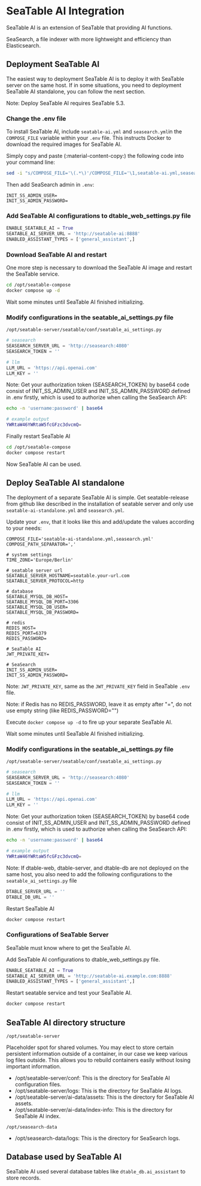 # SeaTable AI Integration

SeaTable AI is an extension of SeaTable that providing AI functions.

SeaSearch, a file indexer with more lightweight and efficiency than Elasticsearch.

## Deployment SeaTable AI

The easiest way to deployment SeaTable AI is to deploy it with SeaTable server on the same host. If in some situations, you need to deployment SeaTable AI standalone, you can follow the next section.

Note: Deploy SeaTable AI requires SeaTable 5.3.

### Change the .env file

To install SeaTable AI, include `seatable-ai.yml` and `seasearch.yml`in the `COMPOSE_FILE` variable within your `.env` file. This instructs Docker to download the required images for SeaTable AI.

Simply copy and paste (:material-content-copy:) the following code into your command line:

```bash
sed -i "s/COMPOSE_FILE='\(.*\)'/COMPOSE_FILE='\1,seatable-ai.yml,seasearch.yml'/" /opt/seatable-compose/.env
```

Then add SeaSearch admin in `.env`:

```env
INIT_SS_ADMIN_USER=
INIT_SS_ADMIN_PASSWORD=
```

### Add SeaTable AI configurations to dtable_web_settings.py file

```py
ENABLE_SEATABLE_AI = True
SEATABLE_AI_SERVER_URL = 'http://seatable-ai:8888'
ENABLED_ASSISTANT_TYPES = ['general_assistant',]
```

### Download SeaTable AI and restart

One more step is necessary to download the SeaTable AI image and restart the SeaTable service.

```bash
cd /opt/seatable-compose
docker compose up -d
```

Wait some minutes until SeaTable AI finished initializing.

### Modify configurations in the seatable_ai_settings.py file

`/opt/seatable-server/seatable/conf/seatable_ai_settings.py`

```py
# seasearch
SEASEARCH_SERVER_URL = 'http://seasearch:4080'
SEASEARCH_TOKEN = ''

# llm
LLM_URL = 'https://api.openai.com'
LLM_KEY = ''
```

Note: Get your authorization token (SEASEARCH_TOKEN) by base64 code consist of INIT_SS_ADMIN_USER and INIT_SS_ADMIN_PASSWORD defined in .env firstly, which is used to authorize when calling the SeaSearch API:

```bash
echo -n 'username:password' | base64

# example output
YWRtaW46YWRtaW5fcGFzc3dvcmQ=
```

Finally restart SeaTable AI

```bash
cd /opt/seatable-compose
docker compose restart
```

Now SeaTable AI can be used.

## Deploy SeaTable AI standalone

The deployment of a separate SeaTable AI is simple. Get seatable-release from github like described in the installation of seatable server and only use `seatable-ai-standalone.yml` and `seasearch.yml`.

Update your `.env`, that it looks like this and add/update the values according to your needs:

```env
COMPOSE_FILE='seatable-ai-standalone.yml,seasearch.yml'
COMPOSE_PATH_SEPARATOR=','

# system settings
TIME_ZONE='Europe/Berlin'

# seatable server url
SEATABLE_SERVER_HOSTNAME=seatable.your-url.com
SEATABLE_SERVER_PROTOCOL=http

# database
SEATABLE_MYSQL_DB_HOST=
SEATABLE_MYSQL_DB_PORT=3306
SEATABLE_MYSQL_DB_USER=
SEATABLE_MYSQL_DB_PASSWORD=

# redis
REDIS_HOST=
REDIS_PORT=6379
REDIS_PASSWORD=

# SeaTable AI
JWT_PRIVATE_KEY=

# SeaSearch
INIT_SS_ADMIN_USER=
INIT_SS_ADMIN_PASSWORD=
```

Note: `JWT_PRIVATE_KEY`, same as the `JWT_PRIVATE_KEY` field in SeaTable `.env` file.

Note: if Redis has no REDIS_PASSWORD, leave it as empty after "=", do not use empty string (like REDIS_PASSWORD="")

Execute `docker compose up -d` to fire up your separate SeaTable AI.

Wait some minutes until SeaTable AI finished initializing.

### Modify configurations in the seatable_ai_settings.py file

`/opt/seatable-server/seatable/conf/seatable_ai_settings.py`

```py
# seasearch
SEASEARCH_SERVER_URL = 'http://seasearch:4080'
SEASEARCH_TOKEN = ''

# llm
LLM_URL = 'https://api.openai.com'
LLM_KEY = ''
```

Note: Get your authorization token (SEASEARCH_TOKEN) by base64 code consist of INIT_SS_ADMIN_USER and INIT_SS_ADMIN_PASSWORD defined in .env firstly, which is used to authorize when calling the SeaSearch API:

```bash
echo -n 'username:password' | base64

# example output
YWRtaW46YWRtaW5fcGFzc3dvcmQ=
```

Note: If dtable-web, dtable-server, and dtable-db are not deployed on the same host, you also need to add the following configurations to the `seatable_ai_settings.py` file

```py
DTABLE_SERVER_URL = ''
DTABLE_DB_URL = ''
```

Restart SeaTable AI

```bash
docker compose restart
```

### Configurations of SeaTable Server

SeaTable must know where to get the SeaTable AI.

Add SeaTable AI configurations to dtable_web_settings.py file.

```py
ENABLE_SEATABLE_AI = True
SEATABLE_AI_SERVER_URL = 'http://seatable-ai.example.com:8888'
ENABLED_ASSISTANT_TYPES = ['general_assistant',]
```

Restart seatable service and test your SeaTable AI.

```bash
docker compose restart
```

## SeaTable AI directory structure

`/opt/seatable-server`

Placeholder spot for shared volumes. You may elect to store certain persistent information outside of a container, in our case we keep various log files outside. This allows you to rebuild containers easily without losing important information.

* /opt/seatable-server/conf: This is the directory for SeaTable AI configuration files.
* /opt/seatable-server/logs: This is the directory for SeaTable AI logs.
* /opt/seatable-server/ai-data/assets: This is the directory for SeaTable AI assets.
* /opt/seatable-server/ai-data/index-info: This is the directory for SeaTable AI index.

`/opt/seasearch-data`

* /opt/seasearch-data/logs: This is the directory for SeaSearch logs.

## Database used by SeaTable AI

SeaTable AI used several database tables like `dtable_db.ai_assistant` to store records.
